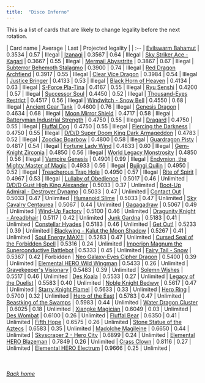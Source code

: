 ```yaml
---
title:  "Disco Inferno"
---
```


This is a list of cards that are likely to change legality before the next rotation.

| Card name | Average | Last | Projected legality |
| :-- |
[Evilswarm Bahamut](https://db.ygoprodeck.com/card/?search=Evilswarm%20Bahamut) | 0.3534 | 0.57 | Illegal |
[Izanagi](https://db.ygoprodeck.com/card/?search=Izanagi) | 0.3567 | 0.64 | Illegal |
[Sky Striker Ace - Kagari](https://db.ygoprodeck.com/card/?search=Sky%20Striker%20Ace%20-%20Kagari) | 0.3667 | 0.55 | Illegal |
[Mermail Abysstrite](https://db.ygoprodeck.com/card/?search=Mermail%20Abysstrite) | 0.3867 | 0.67 | Illegal |
[Subterror Behemoth Stalagmo](https://db.ygoprodeck.com/card/?search=Subterror%20Behemoth%20Stalagmo) | 0.3900 | 0.74 | Illegal |
[Red Dragon Archfiend](https://db.ygoprodeck.com/card/?search=Red%20Dragon%20Archfiend) | 0.3917 | 0.55 | Illegal |
[Clear Vice Dragon](https://db.ygoprodeck.com/card/?search=Clear%20Vice%20Dragon) | 0.3984 | 0.54 | Illegal |
[Justice Bringer](https://db.ygoprodeck.com/card/?search=Justice%20Bringer) | 0.4133 | 0.53 | Illegal |
[Black Horn of Heaven](https://db.ygoprodeck.com/card/?search=Black%20Horn%20of%20Heaven) | 0.4134 | 0.63 | Illegal |
[S-Force Pla-Tina](https://db.ygoprodeck.com/card/?search=S-Force%20Pla-Tina) | 0.4167 | 0.55 | Illegal |
[Ryu Senshi](https://db.ygoprodeck.com/card/?search=Ryu%20Senshi) | 0.4200 | 0.57 | Illegal |
[Successor Soul](https://db.ygoprodeck.com/card/?search=Successor%20Soul) | 0.4450 | 0.52 | Illegal |
[Thousand-Eyes Restrict](https://db.ygoprodeck.com/card/?search=Thousand-Eyes%20Restrict) | 0.4517 | 0.56 | Illegal |
[Windwitch - Snow Bell](https://db.ygoprodeck.com/card/?search=Windwitch%20-%20Snow%20Bell) | 0.4550 | 0.68 | Illegal |
[Ancient Gear Tank](https://db.ygoprodeck.com/card/?search=Ancient%20Gear%20Tank) | 0.4600 | 0.76 | Illegal |
[Genesis Dragon](https://db.ygoprodeck.com/card/?search=Genesis%20Dragon) | 0.4634 | 0.68 | Illegal |
[Moon Mirror Shield](https://db.ygoprodeck.com/card/?search=Moon%20Mirror%20Shield) | 0.4717 | 0.58 | Illegal |
[Batteryman Industrial Strength](https://db.ygoprodeck.com/card/?search=Batteryman%20Industrial%20Strength) | 0.4750 | 0.55 | Illegal |
[Dragard](https://db.ygoprodeck.com/card/?search=Dragard) | 0.4750 | 0.55 | Illegal |
[Fluffal Dog](https://db.ygoprodeck.com/card/?search=Fluffal%20Dog) | 0.4750 | 0.55 | Illegal |
[Piercing the Darkness](https://db.ygoprodeck.com/card/?search=Piercing%20the%20Darkness) | 0.4750 | 0.55 | Illegal |
[D/D/D Super Doom King Dark Armageddon](https://db.ygoprodeck.com/card/?search=D/D/D%20Super%20Doom%20King%20Dark%20Armageddon) | 0.4783 | 0.52 | Illegal |
[Zoodiac Boarbow](https://db.ygoprodeck.com/card/?search=Zoodiac%20Boarbow) | 0.4800 | 0.58 | Illegal |
[Guardragon Pisty](https://db.ygoprodeck.com/card/?search=Guardragon%20Pisty) | 0.4817 | 0.54 | Illegal |
[Fortune Lady Wind](https://db.ygoprodeck.com/card/?search=Fortune%20Lady%20Wind) | 0.4833 | 0.60 | Illegal |
[Gem-Knight Zirconia](https://db.ygoprodeck.com/card/?search=Gem-Knight%20Zirconia) | 0.4850 | 0.56 | Illegal |
[World Legacy Monstrosity](https://db.ygoprodeck.com/card/?search=World%20Legacy%20Monstrosity) | 0.4850 | 0.56 | Illegal |
[Vampire Genesis](https://db.ygoprodeck.com/card/?search=Vampire%20Genesis) | 0.4901 | 0.99 | Illegal |
[Endymion, the Mighty Master of Magic](https://db.ygoprodeck.com/card/?search=Endymion,%20the%20Mighty%20Master%20of%20Magic) | 0.4933 | 0.56 | Illegal |
[Bujingi Quilin](https://db.ygoprodeck.com/card/?search=Bujingi%20Quilin) | 0.4950 | 0.52 | Illegal |
[Treacherous Trap Hole](https://db.ygoprodeck.com/card/?search=Treacherous%20Trap%20Hole) | 0.4950 | 0.57 | Illegal |
[Rite of Spirit](https://db.ygoprodeck.com/card/?search=Rite%20of%20Spirit) | 0.4967 | 0.53 | Illegal |
[Lullaby of Obedience](https://db.ygoprodeck.com/card/?search=Lullaby%20of%20Obedience) | 0.5017 | 0.46 | Unlimited |
[D/D/D Gust High King Alexander](https://db.ygoprodeck.com/card/?search=D/D/D%20Gust%20High%20King%20Alexander) | 0.5033 | 0.37 | Unlimited |
[Boot-Up Admiral - Destroyer Dynamo](https://db.ygoprodeck.com/card/?search=Boot-Up%20Admiral%20-%20Destroyer%20Dynamo) | 0.5033 | 0.47 | Unlimited |
[Contact Out](https://db.ygoprodeck.com/card/?search=Contact%20Out) | 0.5033 | 0.47 | Unlimited |
[Humanoid Slime](https://db.ygoprodeck.com/card/?search=Humanoid%20Slime) | 0.5033 | 0.47 | Unlimited |
[Sky Cavalry Centaurea](https://db.ygoprodeck.com/card/?search=Sky%20Cavalry%20Centaurea) | 0.5067 | 0.44 | Unlimited |
[Gagagadraw](https://db.ygoprodeck.com/card/?search=Gagagadraw) | 0.5067 | 0.49 | Unlimited |
[Wind-Up Factory](https://db.ygoprodeck.com/card/?search=Wind-Up%20Factory) | 0.5100 | 0.46 | Unlimited |
[Dragunity Knight - Areadbhair](https://db.ygoprodeck.com/card/?search=Dragunity%20Knight%20-%20Areadbhair) | 0.5117 | 0.42 | Unlimited |
[Junk Gardna](https://db.ygoprodeck.com/card/?search=Junk%20Gardna) | 0.5183 | 0.41 | Unlimited |
[Constellar Hyades](https://db.ygoprodeck.com/card/?search=Constellar%20Hyades) | 0.5183 | 0.46 | Unlimited |
[Get Out!](https://db.ygoprodeck.com/card/?search=Get%20Out!) | 0.5233 | 0.39 | Unlimited |
[Blackwing - Kalut the Moon Shadow](https://db.ygoprodeck.com/card/?search=Blackwing%20-%20Kalut%20the%20Moon%20Shadow) | 0.5267 | 0.41 | Unlimited |
[Soul Energy MAX!!!](https://db.ygoprodeck.com/card/?search=Soul%20Energy%20MAX!!!) | 0.5283 | 0.47 | Unlimited |
[Cursed Seal of the Forbidden Spell](https://db.ygoprodeck.com/card/?search=Cursed%20Seal%20of%20the%20Forbidden%20Spell) | 0.5316 | 0.24 | Unlimited |
[Imperion Magnum the Superconductive Battlebot](https://db.ygoprodeck.com/card/?search=Imperion%20Magnum%20the%20Superconductive%20Battlebot) | 0.5333 | 0.45 | Unlimited |
[Fairy Tail - Snow](https://db.ygoprodeck.com/card/?search=Fairy%20Tail%20-%20Snow) | 0.5367 | 0.42 | Forbidden |
[Neo Galaxy-Eyes Cipher Dragon](https://db.ygoprodeck.com/card/?search=Neo%20Galaxy-Eyes%20Cipher%20Dragon) | 0.5400 | 0.39 | Unlimited |
[Elemental HERO Wild Wingman](https://db.ygoprodeck.com/card/?search=Elemental%20HERO%20Wild%20Wingman) | 0.5433 | 0.26 | Unlimited |
[Gravekeeper's Visionary](https://db.ygoprodeck.com/card/?search=Gravekeeper's%20Visionary) | 0.5483 | 0.39 | Unlimited |
[Solemn Wishes](https://db.ygoprodeck.com/card/?search=Solemn%20Wishes) | 0.5517 | 0.46 | Unlimited |
[Des Koala](https://db.ygoprodeck.com/card/?search=Des%20Koala) | 0.5533 | 0.27 | Unlimited |
[Legacy of the Duelist](https://db.ygoprodeck.com/card/?search=Legacy%20of%20the%20Duelist) | 0.5583 | 0.40 | Unlimited |
[Noble Knight Bedwyr](https://db.ygoprodeck.com/card/?search=Noble%20Knight%20Bedwyr) | 0.5617 | 0.47 | Unlimited |
[Starry Knight Flamel](https://db.ygoprodeck.com/card/?search=Starry%20Knight%20Flamel) | 0.5633 | 0.33 | Unlimited |
[Hero Ring](https://db.ygoprodeck.com/card/?search=Hero%20Ring) | 0.5700 | 0.32 | Unlimited |
[Hero of the East](https://db.ygoprodeck.com/card/?search=Hero%20of%20the%20East) | 0.5783 | 0.47 | Unlimited |
[Beastking of the Swamps](https://db.ygoprodeck.com/card/?search=Beastking%20of%20the%20Swamps) | 0.5983 | 0.44 | Unlimited |
[Water Dragon Cluster](https://db.ygoprodeck.com/card/?search=Water%20Dragon%20Cluster) | 0.6025 | 0.18 | Unlimited |
[Xiangke Magician](https://db.ygoprodeck.com/card/?search=Xiangke%20Magician) | 0.6049 | 0.03 | Unlimited |
[Des Wombat](https://db.ygoprodeck.com/card/?search=Des%20Wombat) | 0.6100 | 0.26 | Unlimited |
[Fluffal Bear](https://db.ygoprodeck.com/card/?search=Fluffal%20Bear) | 0.6350 | 0.41 | Unlimited |
[Fifth Hope](https://db.ygoprodeck.com/card/?search=Fifth%20Hope) | 0.6575 | 0.26 | Unlimited |
[Stone Statue of the Aztecs](https://db.ygoprodeck.com/card/?search=Stone%20Statue%20of%20the%20Aztecs) | 0.6583 | 0.35 | Unlimited |
[Madolche Magileine](https://db.ygoprodeck.com/card/?search=Madolche%20Magileine) | 0.6650 | 0.44 | Unlimited |
[Skyscraper 2 - Hero City](https://db.ygoprodeck.com/card/?search=Skyscraper%202%20-%20Hero%20City) | 0.6899 | 0.24 | Unlimited |
[Elemental HERO Blazeman](https://db.ygoprodeck.com/card/?search=Elemental%20HERO%20Blazeman) | 0.7849 | 0.26 | Unlimited |
[Crass Clown](https://db.ygoprodeck.com/card/?search=Crass%20Clown) | 0.8116 | 0.27 | Unlimited |
[Elemental HERO Electrum](https://db.ygoprodeck.com/card/?search=Elemental%20HERO%20Electrum) | 0.9666 | 0.25 | Unlimited |

<br>

###### [Back home](index)